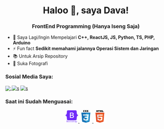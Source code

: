 <h1 align="center">Haloo 👋, saya Dava!</h1>
<h3 align="center">FrontEnd Programming (Hanya Iseng Saja)</h3>

- 🌱 Saya Lagi/Ingin Mempelajari **C++, ReactJS, JS, Python, TS, PHP, Arduino**
- ⚡ Fun fact **Sedikit memahami jalannya Operasi Sistem dan Jaringan**
-  📚 Untuk Arsip Repository
- 📸 Suka Fotografi

<h3 align="left">Sosial Media Saya:</h3>
<p align="left">
<a href="https://x.com/Davam605" target="blank"><img align="center" src="http://www.w3.org/2000/svg" shape-rendering="geometricPrecision" text-rendering="geometricPrecision" image-rendering="optimizeQuality" fill-rule="evenodd" clip-rule="evenodd" viewBox="0 0 512 462.799"><path fill-rule="nonzero" d="M403.229 0h78.506L310.219 196.04 512 462.799H354.002L230.261 301.007 88.669 462.799h-78.56l183.455-209.683L0 0h161.999l111.856 147.88L403.229 0zm-27.556 415.805h43.505L138.363 44.527h-46.68l283.99 371.278z"/>
<a href="https://www.facebook.com/dava.muhammad.1806/" target="blank"><img align="center" src="https://raw.githubusercontent.com/rahuldkjain/github-profile-readme-generator/master/src/images/icons/Social/facebook.svg" alt="s" height="30" width="40" /></a>
<a href="https://instagram.com/@mohdava_009" target="blank"><img align="center" src="https://raw.githubusercontent.com/rahuldkjain/github-profile-readme-generator/master/src/images/icons/Social/instagram.svg" alt="s" height="30" width="40" /></a>
</p>

<h3 align="left">Saat ini Sudah Menguasai:</h3>
<p align="center"> <a href="https://getbootstrap.com" target="_blank" rel="noreferrer"> <img src="https://raw.githubusercontent.com/devicons/devicon/master/icons/bootstrap/bootstrap-plain-wordmark.svg" alt="bootstrap" width="40" height="40"/> </a> <a href="https://www.w3schools.com/css/" target="_blank" rel="noreferrer"> <img src="https://raw.githubusercontent.com/devicons/devicon/master/icons/css3/css3-original-wordmark.svg" alt="css3" width="40" height="40"/> </a> <a href="https://www.w3.org/html/" target="_blank" rel="noreferrer"> <img src="https://raw.githubusercontent.com/devicons/devicon/master/icons/html5/html5-original-wordmark.svg" alt="html5" width="40" height="40"/> </a> </p>
